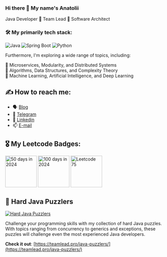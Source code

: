 ### Hi there 👋 My name's Anatolii

Java Developer 🔹 Team Lead 🔹 Software Architect

### 🛠 My primarily tech stack:

![Java](https://img.shields.io/badge/Java-ED8B00?style=for-the-badge&logo=openjdk&logoColor=white)
![Spring Boot](https://img.shields.io/badge/Spring-6DB33F?style=for-the-badge&logo=spring&logoColor=white)
![Python](https://img.shields.io/badge/Python-3776AB?style=for-the-badge&logo=python&logoColor=white)

Furthermore, I'm exploring a wide range of topics, including:

🔹 Microservices, Modularity, and Distributed Systems \
🔹 Algorithms, Data Structures, and Complexity Theory \
🔹 Machine Learning, Artificial Intelligence, and Deep Learning

## ✍ How to reach me: 

- 🗣 [Blog](https://teamlead.pro)
- 📲 [Telegram](https://t.me/teamlead_pro)
- 🔗 [Linkedin](https://www.linkedin.com/in/x25ru/)
- 📫 [E-mail](mailto:hello@teamlead.pro)

## 🎖 My Leetcode Badges:

<img src="https://assets.leetcode.com/static_assets/marketing/2024-50-lg.png" alt="50 days in 2024" width="100"> <img src="https://assets.leetcode.com/static_assets/marketing/2024-100-lg.png" alt="100 days in 2024" width="100"> <img src="https://assets.leetcode.com/static_assets/others/LeetCode_75.png" alt="Leetcode 75" width="100">

## 🧩 Hard Java Puzzlers

[![Hard Java Puzzlers](https://teamlead.pro/java-puzzlers/puzzlers.png)](https://teamlead.pro/java-puzzlers/)

Challenge your programming skills with my collection of hard Java puzzles. With topics ranging from concurrency to generics and exceptions, these puzzles will challenge even the most experienced Java developers.

**Check it out**: [https://teamlead.pro/java-puzzlers/](https://teamlead.pro/java-puzzlers/)
